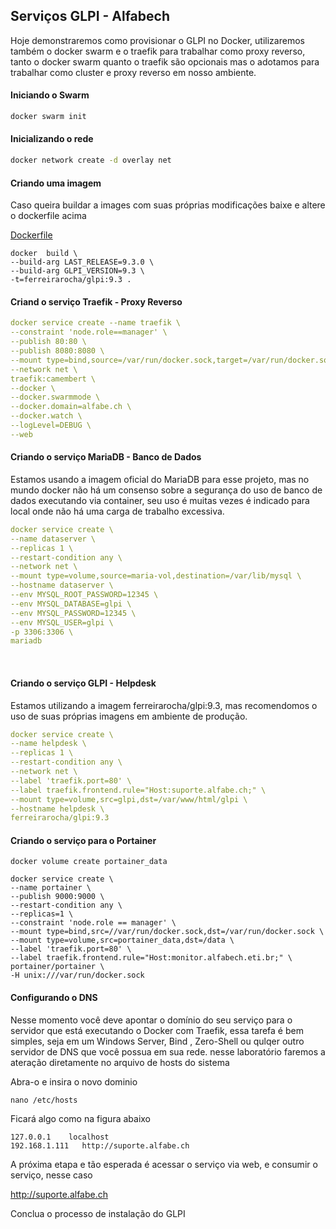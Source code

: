 ## Serviços GLPI - Alfabech 

Hoje  demonstraremos como  provisionar o GLPI no Docker, utilizaremos também o docker  swarm e  o traefik para trabalhar como proxy reverso, tanto  o docker  swarm quanto o traefik são opcionais mas o adotamos  para trabalhar como cluster  e  proxy reverso em nosso ambiente.





#### Iniciando o Swarm

```bash
docker swarm init
```



#### Inicializando o rede

```bash
docker network create -d overlay net
```



#### Criando uma  imagem

Caso queira  buildar a images com suas próprias modificações baixe e altere o dockerfile acima

[Dockerfile](https://github.com/ferreirarocha/GLPI-Docker/blob/master/Dockerfile)



```
docker  build \
--build-arg LAST_RELEASE=9.3.0 \
--build-arg GLPI_VERSION=9.3 \
-t=ferreirarocha/glpi:9.3 .
```



#### Criand  o serviço Traefik - Proxy Reverso

```yaml
docker service create --name traefik \
--constraint 'node.role==manager' \
--publish 80:80 \
--publish 8080:8080 \
--mount type=bind,source=/var/run/docker.sock,target=/var/run/docker.sock \
--network net \
traefik:camembert \
--docker \
--docker.swarmmode \
--docker.domain=alfabe.ch \
--docker.watch \
--logLevel=DEBUG \
--web
```



#### Criando  o serviço  MariaDB  - Banco de Dados

Estamos usando a imagem oficial do MariaDB para esse projeto, mas  no  mundo docker   não há um consenso sobre a segurança do uso de  banco de dados   executando via container, seu uso é muitas vezes é indicado  para local onde não  há uma carga de trabalho excessiva.



```yaml
docker service create \
--name dataserver \
--replicas 1 \
--restart-condition any \
--network net \
--mount type=volume,source=maria-vol,destination=/var/lib/mysql \
--hostname dataserver \
--env MYSQL_ROOT_PASSWORD=12345 \
--env MYSQL_DATABASE=glpi \
--env MYSQL_PASSWORD=12345 \
--env MYSQL_USER=glpi \
-p 3306:3306 \
mariadb

```

​     

#### Criando o serviço GLPI - Helpdesk

Estamos utilizando a imagem  ferreirarocha/glpi:9.3, mas recomendomos o uso de suas próprias imagens em ambiente de produção.

```yaml
docker service create \
--name helpdesk \
--replicas 1 \
--restart-condition any \
--network net \
--label 'traefik.port=80' \
--label traefik.frontend.rule="Host:suporte.alfabe.ch;" \
--mount type=volume,src=glpi,dst=/var/www/html/glpi \
--hostname helpdesk \
ferreirarocha/glpi:9.3

```





#### Criando o serviço para o Portainer

```
docker volume create portainer_data
```



```
docker service create \
--name portainer \
--publish 9000:9000 \
--restart-condition any \
--replicas=1 \
--constraint 'node.role == manager' \
--mount type=bind,src=//var/run/docker.sock,dst=/var/run/docker.sock \
--mount type=volume,src=portainer_data,dst=/data \
--label 'traefik.port=80' \
--label traefik.frontend.rule="Host:monitor.alfabech.eti.br;" \
portainer/portainer \
-H unix:///var/run/docker.sock
```



#### Configurando o DNS

Nesse momento você deve apontar  o domínio do seu serviço  para  o servidor que está executando o Docker com Traefik, essa tarefa  é bem simples, seja em um Windows Server, Bind , Zero-Shell ou qulqer outro servidor de DNS que você  possua em sua rede.
nesse laboratório faremos a ateração diretamente no arquivo de hosts do sistema

Abra-o e insira o  novo dominio

```
nano /etc/hosts
```



Ficará algo como na figura abaixo

```
127.0.0.1    localhost
192.168.1.111   http://suporte.alfabe.ch
```



A  próxima etapa  e tão esperada é acessar o serviço via  web, e consumir o serviço, nesse caso

http://suporte.alfabe.ch



Conclua o processo de instalação do GLPI

